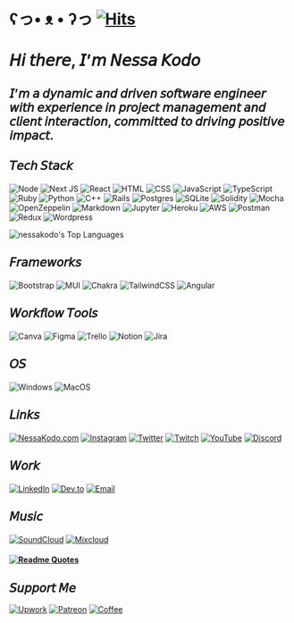 # ʕっ• ᴥ • ʔっ [![Hits](https://hits.seeyoufarm.com/api/count/incr/badge.svg?url=https%3A%2F%2Fgithub.com%2Fgjbae1212%2Fhit-counter&count_bg=%23000000&title_bg=%23555555&icon=&icon_color=%23E7E7E7&title=hits&edge_flat=false)](https://hits.seeyoufarm.com)

# 𝘏𝘪 𝘵𝘩𝘦𝘳𝘦, 𝘐’𝘮 𝘕𝘦𝘴𝘴𝘢 𝘒𝘰𝘥𝘰

## 𝘐’𝘮 𝘢 𝘥𝘺𝘯𝘢𝘮𝘪𝘤 𝘢𝘯𝘥 𝘥𝘳𝘪𝘷𝘦𝘯 𝘴𝘰𝘧𝘵𝘸𝘢𝘳𝘦 𝘦𝘯𝘨𝘪𝘯𝘦𝘦𝘳 𝘸𝘪𝘵𝘩 𝘦𝘹𝘱𝘦𝘳𝘪𝘦𝘯𝘤𝘦 𝘪𝘯 𝘱𝘳𝘰𝘫𝘦𝘤𝘵 𝘮𝘢𝘯𝘢𝘨𝘦𝘮𝘦𝘯𝘵 𝘢𝘯𝘥 𝘤𝘭𝘪𝘦𝘯𝘵 𝘪𝘯𝘵𝘦𝘳𝘢𝘤𝘵𝘪𝘰𝘯, 𝘤𝘰𝘮𝘮𝘪𝘵𝘵𝘦𝘥 𝘵𝘰 𝘥𝘳𝘪𝘷𝘪𝘯𝘨 𝘱𝘰𝘴𝘪𝘵𝘪𝘷𝘦 𝘪𝘮𝘱𝘢𝘤𝘵.

## 𝘛𝘦𝘤𝘩 𝘚𝘵𝘢𝘤𝘬

#### 
![Node](https://img.shields.io/badge/Node.js-000000?style=for-the-badge&logo=nodedotjs&logoColor=white)
![Next JS](https://img.shields.io/badge/Next-000000?style=for-the-badge&logo=next.js&logoColor=white)
![React](https://img.shields.io/badge/react-000000?style=for-the-badge&logo=react&logoColor=white)
![HTML](https://img.shields.io/badge/HTML5-000000?style=for-the-badge&logo=html5&logoColor=white)
![CSS](https://img.shields.io/badge/CSS3-000000?style=for-the-badge&logo=css3&logoColor=white)
![JavaScript](https://img.shields.io/badge/javascript-000000?style=for-the-badge&logo=javascript&logoColor=white)
![TypeScript](https://img.shields.io/badge/TypeScript-000000?style=for-the-badge&logo=typescript&logoColor=white)
![Ruby](https://img.shields.io/badge/ruby-000000?style=for-the-badge&logo=ruby&logoColor=white)
![Python](https://img.shields.io/badge/Python-000000?style=for-the-badge&logo=python&logoColor=white)
![C++](https://img.shields.io/badge/-C++-000000?style=for-the-badge&logo=cplusplus&logoColor=white)
![Rails](https://img.shields.io/badge/rails-000000?style=for-the-badge&logo=ruby-on-rails&logoColor=white)
![Postgres](https://img.shields.io/badge/postgres-000000?style=for-the-badge&logo=postgresql&logoColor=white)
![SQLite](https://img.shields.io/badge/sqlite-000000?style=for-the-badge&logo=sqlite&logoColor=white)
![Solidity](https://img.shields.io/badge/Solidity-000000?style=for-the-badge&logo=solidity&logoColor=white)
![Mocha](https://img.shields.io/badge/Mocha-000000?style=for-the-badge&logo=Mocha&logoColor=white)
![OpenZeppelin](https://img.shields.io/badge/OpenZeppelin-000000?logo=OpenZeppelin&logoColor=fff&style=for-the-badge)
![Markdown](https://img.shields.io/badge/markdown-000000?style=for-the-badge&logo=markdown&logoColor=white)
![Jupyter](https://img.shields.io/badge/Jupyter-000000?&style=for-the-badge&logo=Jupyter&logoColor=white)
![Heroku](https://img.shields.io/badge/heroku-000000?style=for-the-badge&logo=heroku&logoColor=white)
![AWS](https://img.shields.io/badge/Amazon_AWS-000000?style=for-the-badge&logo=amazonaws&logoColor=white)
![Postman](https://img.shields.io/badge/Postman-000000?style=for-the-badge&logo=Postman&logoColor=white)
![Redux](https://img.shields.io/badge/Redux-000000?style=for-the-badge&logo=redux&logoColor=white)
![Wordpress](https://img.shields.io/badge/Wordpress-000000?style=for-the-badge&logo=wordpress&logoColor=white)



![nessakodo's Top Languages](https://github-readme-stats.vercel.app/api/top-langs/?username=nessakodo&theme=merko&show_icons=true&hide_border=true&layout=compact)


## 𝘍𝘳𝘢𝘮𝘦𝘸𝘰𝘳𝘬𝘴

#### 
![Bootstrap](https://img.shields.io/badge/bootstrap-000000?style=for-the-badge&logo=bootstrap&logoColor=white)
![MUI](https://img.shields.io/badge/Material%20UI-000000?style=for-the-badge&logo=mui&logoColor=white)
![Chakra](https://img.shields.io/badge/Chakra--UI-000000?style=for-the-badge&logo=chakra-ui&logoColor=white)
![TailwindCSS](https://img.shields.io/badge/tailwindcss-000000?style=for-the-badge&logo=tailwind-css&logoColor=white)
![Angular](https://img.shields.io/badge/Angular-000000?style=for-the-badge&logo=angular&logoColor=white)


## 𝘞𝘰𝘳𝘬𝘧𝘭𝘰𝘸 𝘛𝘰𝘰𝘭𝘴

#### 
![Canva](https://img.shields.io/badge/Canva-000000?style=for-the-badge&logo=Canva&logoColor=white)
![Figma](https://img.shields.io/badge/Figma-000000?style=for-the-badge&logo=figma&logoColor=white)
![Trello](https://img.shields.io/badge/Trello-000000?style=for-the-badge&logo=trello&logoColor=white)
![Notion](https://img.shields.io/badge/Notion-000000?style=for-the-badge&logo=notion&logoColor=white)
![Jira](https://img.shields.io/badge/Jira-000000?style=for-the-badge&logo=Jira&logoColor=white)

## 𝘖𝘚

#### 
![Windows](https://img.shields.io/badge/Windows-000000?style=for-the-badge&logo=windows&logoColor=white)
![MacOS](https://img.shields.io/badge/mac%20os-000000?style=for-the-badge&logo=apple&logoColor=white)


## 𝘓𝘪𝘯𝘬𝘴

#### 
[![NessaKodo.com](https://img.shields.io/badge/nessakodo.com-000000?style=for-the-badge&logo=About.me&logoColor=white)](https://www.nessakodo.com)
[![Instagram](https://img.shields.io/badge/Instagram-000000?style=for-the-badge&logo=instagram&logoColor=white)](https://www.instagram.com/nessakodo/)
[![Twitter](https://img.shields.io/badge/Twitter-000000?style=for-the-badge&logo=twitter&logoColor=white)](https://twitter.com/NessaKodo)
[![Twitch](https://img.shields.io/badge/Twitch-000000?style=for-the-badge&logo=twitch&logoColor=white)](https://www.twitch.tv/nessakodo)
[![YouTube](https://img.shields.io/badge/YouTube-000000?style=for-the-badge&logo=youtube&logoColor=white)](https://www.youtube.com/channel/UCWZbQMDx7YjkRh6M8bkrbIA)
[![Discord](https://img.shields.io/badge/Discord-000000?style=for-the-badge&logo=discord&logoColor=white)](https://discord.gg/KPsWXyK9cz)


## 𝘞𝘰𝘳𝘬

####
[![LinkedIn](https://img.shields.io/badge/LinkedIn-000000?style=for-the-badge&logo=linkedin&logoColor=white)](https://www.linkedin.com/in/nessakodo/)
[![Dev.to](https://img.shields.io/badge/dev.to-000000?style=for-the-badge&logo=dev.to&logoColor=white)](https://dev.to/nessakodo)
[![Email](https://img.shields.io/badge/Gmail-000000?style=for-the-badge&logo=gmail&logoColor=white)](mailto:nessakodo@gmail.com)


## 𝘔𝘶𝘴𝘪𝘤

#### 

[![SoundCloud](https://img.shields.io/badge/SoundCloud-000000?style=for-the-badge&logo=soundcloud&logoColor=white)](https://soundcloud.com/nessakodo)
[![Mixcloud](https://img.shields.io/badge/mix%20cloud-000000?style=for-the-badge&logo=mixcloud&logoColor=white)](https://www.mixcloud.com/nessakodo/)



####
#### [![Readme Quotes](https://quotes-github-readme.vercel.app/api?type=horizontal&theme=tokyonight&quote=Don’t+think+you+are,+know+you+are.&author=Morpheus)](https://github.com/piyushsuthar/github-readme-quotes)


## 𝘚𝘶𝘱𝘱𝘰𝘳𝘵 𝘔𝘦

[![Upwork](https://img.shields.io/badge/UpWork-000000?style=for-the-badge&logo=Upwork&logoColor=white)](https://www.upwork.com/freelancers/~01bfd66cd60c9efc0a?viewMode=1)
[![Patreon](https://img.shields.io/badge/Patreon-000000?style=for-the-badge&logo=patreon&logoColor=white)](https://www.patreon.com/nessakodo)
[![Coffee](https://img.shields.io/badge/Buy_Me_A_Coffee-000000?style=for-the-badge&logo=buy-me-a-coffee&logoColor=white)](https://www.buymeacoffee.com/nessakodo?new=1)
